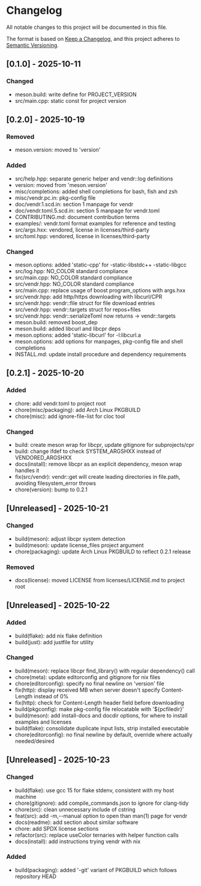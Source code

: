 <!--
SPDX-FileCopyrightText: 2025 Will Reed
SPDX-License-Identifier: GPL-3.0-or-later
-->
# Changelog

All notable changes to this project will be documented in this file.

The format is based on [Keep a Changelog](https://keepachangelog.com/en/1.1.0/),
and this project adheres to [Semantic Versioning](https://semver.org/spec/v2.0.0.html).

## [0.1.0] - 2025-10-11

### Changed
- meson.build: write define for PROJECT_VERSION
- src/main.cpp: static const for project version

## [0.2.0] - 2025-10-19

### Removed
- meson.version: moved to 'version'

### Added
- src/help.hpp: separate generic helper and vendr::log definitions
- version: moved from 'meson.version'
- misc/completions: added shell completions for bash, fish and zsh
- misc/vendr.pc.in: pkg-config file
- doc/vendr.1.scd.in: section 1 manpage for vendr
- doc/vendr.toml.5.scd.in: section 5 manpage for vendr.toml
- CONTRIBUTING.md: document contribution terms
- examples/: vendr.toml format examples for reference and testing
- src/args.hxx: vendored, license in licenses/third-party
- src/toml.hpp: vendored, license in licenses/third-party

### Changed
- meson.options: added 'static-cpp' for -static-libstdc++ -static-libgcc
- src/log.hpp: NO_COLOR standard compliance
- src/main.cpp: NO_COLOR standard compliance
- src/vendr.hpp: NO_COLOR standard compliance
- src/main.cpp: replace usage of boost program_options with args.hxx
- src/vendr.hpp: add http/https downloading with libcurl/CPR
- src/vendr.hpp: vendr::file struct for file download entries
- src/vendr.hpp: vendr::targets struct for repos+files
- src/vendr.hpp: vendr::serializeToml now returns -> vendr::targets
- meson.build: removed boost_dep
- meson.build: added libcurl and libcpr deps
- meson.options: added 'static-libcurl' for -l:libcurl.a
- meson.options: add options for manpages, pkg-config file and shell completions
- INSTALL.md: update install procedure and dependency requirements

## [0.2.1] - 2025-10-20

### Added
- chore: add vendr.toml to project root
- chore(misc/packaging): add Arch Linux PKGBUILD
- chore(misc): add ignore-file-list for cloc tool

### Changed
- build: create meson wrap for libcpr, update gitignore for subprojects/cpr
- build: change ifdef to check SYSTEM_ARGSHXX instead of VENDORED_ARGSHXX
- docs(install): remove libcpr as an explicit dependency, meson wrap handles it
- fix(src/vendr): vendr::get will create leading directories in file.path, avoiding filesystem_error throws
- chore(version): bump to 0.2.1

## [Unreleased] - 2025-10-21

### Changed
- build(meson): adjust libcpr system detection
- build(meson): update license_files project argument
- chore(packaging): update Arch Linux PKGBUILD to reflect 0.2.1 release

### Removed
- docs(license): moved LICENSE from licenses/LICENSE.md to project root

## [Unreleased] - 2025-10-22

### Added
- build(flake): add nix flake definition
- build(just): add justfile for utility

### Changed
- build(meson): replace libcpr find_library() with regular dependency() call
- chore(meta): update editorconfig and gitignore for nix files
- chore(editorconfig): specify no final newline on 'version' file
- fix(http): display received MB when server doesn't specify Content-Length instead of 0%
- fix(http): check for Content-Length header field before downloading
- build(pkgconfig): make pkg-config file relocatable with '${pcfiledir}'
- build(meson): add install-docs and docdir options, for where to install examples and licenses
- build(flake): consolidate duplicate input lists, strip installed executable
- chore(editorconfig): no final newline by default, override where actually needed/desired

## [Unreleased] - 2025-10-23

### Changed
- build(flake): use gcc 15 for flake stdenv, consistent with my host machine
- chore(gitignore): add compile_commands.json to ignore for clang-tidy
- chore(src): clean unnecessary include of cstring
- feat(src): add -m,--manual option to open than man(1) page for vendr
- docs(readme): add section about similar software
- chore: add SPDX license sections
- refactor(src): replace useColor ternaries with helper function calls
- docs(install): add instructions trying vendr with nix

### Added
- build(packaging): added '-git' variant of PKGBUILD which follows repository HEAD